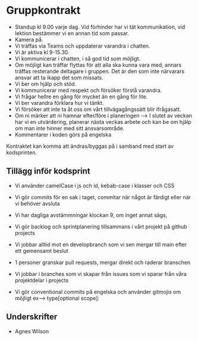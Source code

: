 # Gruppkontrakt
- Standup kl 9.00 varje dag. Vid förhinder har vi tät kommunikation, vid lektion bestämmer vi en annan tid som passar.
- Kamera på.
- Vi träffas via Teams och uppdaterar varandra i chatten.
- Vi är aktiva kl 9-15.30.
- Vi kommunicerar i chatten, i så god tid som möjligt.
- Om möjligt kan träffar flyttas för att alla ska kunna vara med, annars träffas resterande deltagare i gruppen. Det är den som inte närvarars ansvar att ta ikapp det som missats.
- Vi ber om hjälp och stöd.
- Vi kommunicerar med respekt och försöker förstå varandra.
- Vi frågar hellre en gång för mycket än en gång för lite.
- Vi ber varandra förklara hur vi tänkt.
- Vi försöker att inte ta åt oss om vårt tillvägagångssätt blir ifrågasatt.
- Om ni märker att ni hamnar efter/före i planeringen --> I slutet av veckan har vi en utvärdering, planerar nästa veckas arbete och kan be om hjälp om man inte hinner med sitt ansvarsområde.
- Kommentarer i koden görs på engelska 

Kontraktet kan komma att ändras/byggas på i samband med start av kodsprinten. 

## Tillägg inför kodsprint
- Vi använder camelCase i js och id, kebab-case i klasser och CSS
- Vi gör commits för en sak i taget, commitar när något är färdigt eller när vi behöver avsluta
- Vi har dagliga avstämmningar klockan 9, om inget annat sägs, 
- Vi gör backlog och sprintplanering tillsammans i vårt projekt på github projects

- Vi jobbar alltid mot en developbranch som vi sen mergar till main efter ett gemensamt beslut
- 1 personer granskar pull requests, mergar direkt och raderar branschen
- Vi jobbar i branches som vi skapar från issues som vi sparar från våra projektdelar i projects
- Vi gör conventional commits på engelska och använder gitmojis om möjligt ex--> type[optional scope]: 

## Underskrifter 
- Agnes Wilson 
